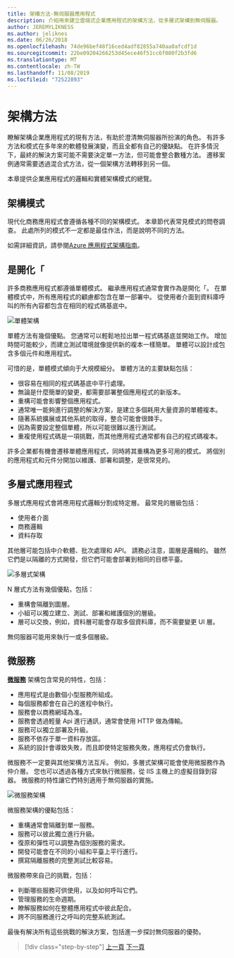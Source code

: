 ```yaml
---
title: 架構方法-無伺服器應用程式
description: 介紹用來建立雲端式企業應用程式的架構方法，從多層式架構到無伺服器。
author: JEREMYLIKNESS
ms.author: jeliknes
ms.date: 06/26/2018
ms.openlocfilehash: 74de96bef48f16ced4adf82855a740aa0afcdf1d
ms.sourcegitcommit: 22be09204266253d45ece46f51cc6f080f2b3fd6
ms.translationtype: MT
ms.contentlocale: zh-TW
ms.lasthandoff: 11/08/2019
ms.locfileid: "72522893"
---
```

# <a name="architecture-approaches"></a>架構方法

瞭解架構企業應用程式的現有方法，有助於澄清無伺服器所扮演的角色。 有許多方法和模式在多年來的軟體發展演變，而且全都有自己的優缺點。 在許多情況下，最終的解決方案可能不需要決定單一方法，但可能會整合數種方法。 遷移案例通常需要透過混合式方法，從一個架構方法轉移到另一個。

本章提供企業應用程式的邏輯和實體架構模式的總覽。

## <a name="architecture-patterns"></a>架構模式

現代化商務應用程式會遵循各種不同的架構模式。 本章節代表常見模式的問卷調查。 此處所列的模式不一定都是最佳作法，而是說明不同的方法。

如需詳細資訊，請參閱[Azure 應用程式架構指南](https://docs.microsoft.com/azure/architecture/guide/)。

## <a name="monoliths"></a>是開化「

許多商務應用程式都遵循單體模式。 繼承應用程式通常會實作為是開化「。 在單體模式中，所有應用程式的顧慮都包含在單一部署中。 從使用者介面到資料庫呼叫的所有內容都包含在相同的程式碼基底中。

![單體架構](./media/monolith-architecture.png)

單體方法有幾個優點。 您通常可以輕鬆地拉出單一程式碼基底並開始工作。 增加時間可能較少，而建立測試環境就像提供新的複本一樣簡單。 單體可以設計成包含多個元件和應用程式。

可惜的是，單體模式傾向于大規模細分。 單體方法的主要缺點包括：

- 很容易在相同的程式碼基底中平行處理。
- 無論是什麼簡單的變更，都需要部署整個應用程式的新版本。
- 重構可能會影響整個應用程式。
- 通常唯一能夠進行調整的解決方案，是建立多個耗用大量資源的單體複本。
- 隨著系統擴展或其他系統的取得，整合可能會很棘手。
- 因為需要設定整個單體，所以可能很難以進行測試。
- 重複使用程式碼是一項挑戰，而其他應用程式通常都有自己的程式碼複本。

許多企業都有機會遷移單體應用程式，同時將其重構為更多可用的模式。 將個別的應用程式和元件分開加以維護、部署和調整，是很常見的。

## <a name="n-layer-applications"></a>多層式應用程式

多層式應用程式會將應用程式邏輯分割成特定層。 最常見的層級包括：

- 使用者介面
- 商務邏輯
- 資料存取

其他層可能包括中介軟體、批次處理和 API。 請務必注意，圖層是邏輯的。 雖然它們是以隔離的方式開發，但它們可能會部署到相同的目標平臺。

![多層式架構](./media/n-layer-architecture.png)

N 層式方法有幾個優點，包括：

- 重構會隔離到圖層。
- 小組可以獨立建立、測試、部署和維護個別的層級。
- 層可以交換，例如，資料層可能會存取多個資料庫，而不需要變更 UI 層。

無伺服器可能用來執行一或多個層級。

## <a name="microservices"></a>微服務

**[微服務](https://docs.microsoft.com/azure/architecture/guide/architecture-styles/microservices)** 架構包含常見的特性，包括：

- 應用程式是由數個小型服務所組成。
- 每個服務都會在自己的進程中執行。
- 服務會以商務網域為准。
- 服務會透過輕量 Api 進行通訊，通常會使用 HTTP 做為傳輸。
- 服務可以獨立部署及升級。
- 服務不依存于單一資料存放區。
- 系統的設計會導致失敗，而且即使特定服務失敗，應用程式仍會執行。

微服務不一定要與其他架構方法互斥。 例如，多層式架構可能會使用微服務作為仲介層。 您也可以透過各種方式來執行微服務，從 IIS 主機上的虛擬目錄到容器。 微服務的特性讓它們特別適用于無伺服器的實施。

![微服務架構](./media/microservices-architecture.png)

微服務架構的優點包括：

- 重構通常會隔離到單一服務。
- 服務可以彼此獨立進行升級。
- 復原和彈性可以調整為個別服務的需求。
- 開發可能會在不同的小組和平臺上平行進行。
- 撰寫隔離服務的完整測試比較容易。

微服務帶來自己的挑戰，包括：

- 判斷哪些服務可供使用，以及如何呼叫它們。
- 管理服務的生命週期。
- 瞭解服務如何在整體應用程式中彼此配合。
- 跨不同服務進行之呼叫的完整系統測試。

最後有解決所有這些挑戰的解決方案，包括進一步探討無伺服器的優勢。

>[!div class="step-by-step"]
>[上一頁](index.md)
>[下一頁](architecture-deployment-approaches.md)
